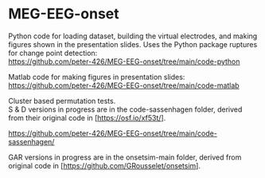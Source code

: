 # MEG-EEG-onset

Python code for loading dataset, building the virtual electrodes, and making 
figures shown in the presentation slides. Uses the Python package ruptures for 
change point detection:<br>
https://github.com/peter-426/MEG-EEG-onset/tree/main/code-python

Matlab code for making figures in presentation slides:<br>
https://github.com/peter-426/MEG-EEG-onset/tree/main/code-matlab

Cluster based permutation tests.<br>
S & D versions in progress are in the code-sassenhagen folder, derived from
their original code in [https://osf.io/xf53t/].

https://github.com/peter-426/MEG-EEG-onset/tree/main/code-sassenhagen/

GAR versions in progress are in the onsetsim-main folder, 
derived from original code in [https://github.com/GRousselet/onsetsim].


